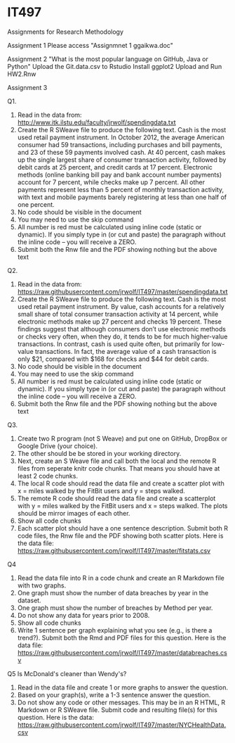 IT497
=====

Assignments for Research Methodology


Assignment 1
Please access "Assignmnet 1 ggaikwa.doc"

Assignment 2 "What is the most popular language on GitHub, Java or Python"
Upload the Git.data.csv to Rstudio
Install ggplot2
Upload and Run HW2.Rnw

Assignment 3

Q1.

1. Read in the data from:
http://www.itk.ilstu.edu/faculty/jrwolf/spendingdata.txt
2. Create the R SWeave file to produce the following text.
Cash is the most used retail payment instrument.
In October 2012, the average American consumer had 59 transactions, including purchases and bill payments, and 23 of these 59 payments involved cash. At 40 percent, cash makes up the single largest share of consumer transaction activity, followed by debit cards at 25 percent, and credit cards at 17 percent. Electronic methods (online banking bill pay and bank account number payments) account for 7 percent, while checks make up 7 percent. All other payments represent less than 5 percent of monthly transaction activity, with text and mobile payments barely registering at less than one half of one percent.
3. No code should be visible in the document
4. You may need to use the skip command
5. All number is red must be calculated using inline code (static or dynamic). If you simply type in (or cut and paste) the paragraph without the inline code – you will receive a ZERO.
6. Submit both the Rnw file and the PDF showing nothing but the above text

Q2.

1. Read in the data from:
https://raw.githubusercontent.com/jrwolf/IT497/master/spendingdata.txt
2. Create the R SWeave file to produce the following text.
Cash is the most used retail payment instrument.
By value, cash accounts for a relatively small share of total consumer transaction activity at 14 percent, while electronic methods make up 27 percent and checks 19 percent. These findings suggest that although consumers don’t use electronic methods or checks very often, when they do, it tends to be for much higher-value transactions. In contrast, cash is used quite often, but primarily for low-value transactions. In fact, the average value of a cash transaction is only $21, compared with $168 for checks and $44 for debit cards.
3. No code should be visible in the document
4. You may need to use the skip command
5. All number is red must be calculated using inline code (static or dynamic). If you simply type in (or cut and paste) the paragraph without the inline code – you will receive a ZERO.
6. Submit both the Rnw file and the PDF showing nothing but the above text

Q3.

1. Create two R program (not S Weave) and put one on GitHub, DropBox or Google Drive (your choice).
2. The other should be be stored in your working directory.
3. Next, create an S Weave file and call both the local and the remote R files from seperate knitr code
chunks. That means you should have at least 2 code chunks.
4. The local R code should read the data file and create a scatter plot with x = miles walked by the FitBit
users and y = steps walked.
5. The remote R code should read the data file and create a scatterplot with y = miles walked by the
FitBit users and x = steps walked. The plots should be mirror images of each other.
6. Show all code chunks
7. Each scatter plot should have a one sentence description.
Submit both R code files, the Rnw file and the PDF showing both scatter plots.
Here is the data file:
https://raw.githubusercontent.com/jrwolf/IT497/master/fitstats.csv


Q4

1. Read the data file into R in a code chunk and create an R Markdown file with two graphs.
2. One graph must show the number of data breaches by year in the dataset.
3. One graph must show the number of breaches by Method per year.
4. Do not show any data for years prior to 2008.
5. Show all code chunks
6. Write 1 sentence per graph explaining what you see (e.g., is there a trend?).
Submit both the Rmd and PDF files for this question.
Here is the data file:
https://raw.githubusercontent.com/jrwolf/IT497/master/databreaches.csv

Q5 Is McDonald's cleaner than Wendy's?

1. Read in the data file and create 1 or more graphs to answer the question.
2. Based on your graph(s), write a 1-3 sentence answer the question.
3. Do not show any code or other messages.
This may be in an R HTML, R Markdown or R SWeave file.
Submit code and resulting file(s) for this question.
Here is the data:
https://raw.githubusercontent.com/jrwolf/IT497/master/NYCHealthData.csv
